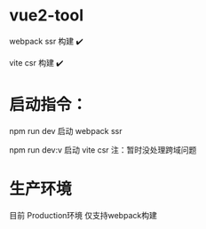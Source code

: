 # vue2-tool

 webpack ssr 构建 ✔️

 vite csr 构建 ✔️

# 启动指令：

  npm run dev 启动 webpack ssr

  npm run dev:v 启动 vite csr  注：暂时没处理跨域问题

# 生产环境
  目前 Production环境 仅支持webpack构建
